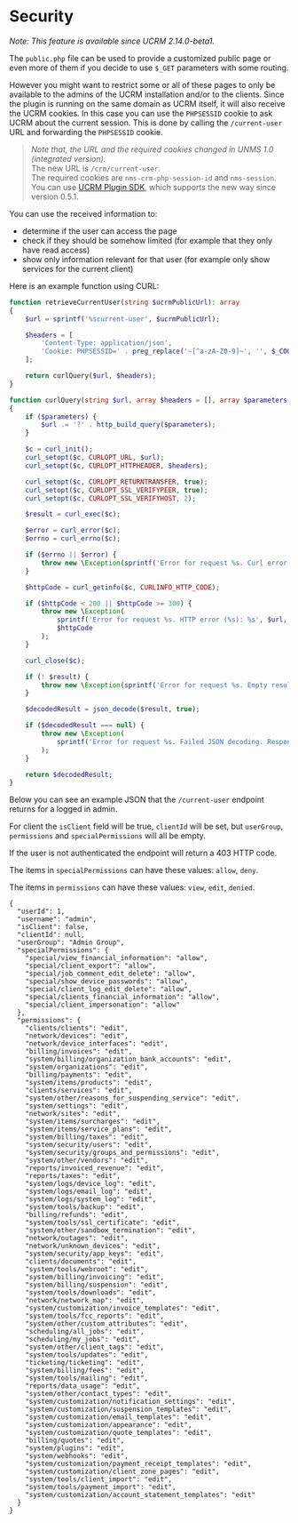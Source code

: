 # Security
*Note: This feature is available since UCRM 2.14.0-beta1.*

The `public.php` file can be used to provide a customized public page or even more of them if you decide to use `$_GET` parameters with some routing.

However you might want to restrict some or all of these pages to only be available to the admins of the UCRM installation and/or to the clients. Since the plugin is running on the same domain as UCRM itself, it will also receive the UCRM cookies. In this case you can use the `PHPSESSID` cookie to ask UCRM about the current session. This is done by calling the `/current-user` URL and forwarding the `PHPSESSID` cookie.

> *Note that, the URL and the required cookies changed in UNMS 1.0 (integrated version).*  
> The new URL is `/crm/current-user`.  
> The required cookies are `nms-crm-php-session-id` and `nms-session`.  
> You can use [UCRM Plugin SDK](https://github.com/Ubiquiti-App/UCRM-Plugin-SDK), which supports the new way since version 0.5.1.

You can use the received information to:
- determine if the user can access the page
- check if they should be somehow limited (for example that they only have read access)
- show only information relevant for that user (for example only show services for the current client)

Here is an example function using CURL:

```php
function retrieveCurrentUser(string $ucrmPublicUrl): array
{
    $url = sprintf('%scurrent-user', $ucrmPublicUrl);

    $headers = [
        'Content-Type: application/json',
        'Cookie: PHPSESSID=' . preg_replace('~[^a-zA-Z0-9]~', '', $_COOKIE['PHPSESSID'] ?? ''),
    ];

    return curlQuery($url, $headers);
}

function curlQuery(string $url, array $headers = [], array $parameters = []): array
{
    if ($parameters) {
        $url .= '?' . http_build_query($parameters);
    }

    $c = curl_init();
    curl_setopt($c, CURLOPT_URL, $url);
    curl_setopt($c, CURLOPT_HTTPHEADER, $headers);

    curl_setopt($c, CURLOPT_RETURNTRANSFER, true);
    curl_setopt($c, CURLOPT_SSL_VERIFYPEER, true);
    curl_setopt($c, CURLOPT_SSL_VERIFYHOST, 2);

    $result = curl_exec($c);

    $error = curl_error($c);
    $errno = curl_errno($c);

    if ($errno || $error) {
        throw new \Exception(sprintf('Error for request %s. Curl error %s: %s', $url, $errno, $error));
    }

    $httpCode = curl_getinfo($c, CURLINFO_HTTP_CODE);

    if ($httpCode < 200 || $httpCode >= 300) {
        throw new \Exception(
            sprintf('Error for request %s. HTTP error (%s): %s', $url, $httpCode, $result),
            $httpCode
        );
    }

    curl_close($c);

    if (! $result) {
        throw new \Exception(sprintf('Error for request %s. Empty result.', $url));
    }

    $decodedResult = json_decode($result, true);

    if ($decodedResult === null) {
        throw new \Exception(
            sprintf('Error for request %s. Failed JSON decoding. Response: %s', $url, $result)
        );
    }

    return $decodedResult;
}
```

Below you can see an example JSON that the `/current-user` endpoint returns for a logged in admin.

For client the `isClient` field will be true, `clientId` will be set, but `userGroup`, `permissions` and `specialPermissions` will all be empty.

If the user is not authenticated the endpoint will return a 403 HTTP code.

The items in `specialPermissions` can have these values: `allow`, `deny`.

The items in `permissions` can have these values: `view`, `edit`, `denied`.

```
{
  "userId": 1,
  "username": "admin",
  "isClient": false,
  "clientId": null,
  "userGroup": "Admin Group",
  "specialPermissions": {
    "special/view_financial_information": "allow",
    "special/client_export": "allow",
    "special/job_comment_edit_delete": "allow",
    "special/show_device_passwords": "allow",
    "special/client_log_edit_delete": "allow",
    "special/clients_financial_information": "allow",
    "special/client_impersonation": "allow"
  },
  "permissions": {
    "clients/clients": "edit",
    "network/devices": "edit",
    "network/device_interfaces": "edit",
    "billing/invoices": "edit",
    "system/billing/organization_bank_accounts": "edit",
    "system/organizations": "edit",
    "billing/payments": "edit",
    "system/items/products": "edit",
    "clients/services": "edit",
    "system/other/reasons_for_suspending_service": "edit",
    "system/settings": "edit",
    "network/sites": "edit",
    "system/items/surcharges": "edit",
    "system/items/service_plans": "edit",
    "system/billing/taxes": "edit",
    "system/security/users": "edit",
    "system/security/groups_and_permissions": "edit",
    "system/other/vendors": "edit",
    "reports/invoiced_revenue": "edit",
    "reports/taxes": "edit",
    "system/logs/device_log": "edit",
    "system/logs/email_log": "edit",
    "system/logs/system_log": "edit",
    "system/tools/backup": "edit",
    "billing/refunds": "edit",
    "system/tools/ssl_certificate": "edit",
    "system/other/sandbox_termination": "edit",
    "network/outages": "edit",
    "network/unknown_devices": "edit",
    "system/security/app_keys": "edit",
    "clients/documents": "edit",
    "system/tools/webroot": "edit",
    "system/billing/invoicing": "edit",
    "system/billing/suspension": "edit",
    "system/tools/downloads": "edit",
    "network/network_map": "edit",
    "system/customization/invoice_templates": "edit",
    "system/tools/fcc_reports": "edit",
    "system/other/custom_attributes": "edit",
    "scheduling/all_jobs": "edit",
    "scheduling/my_jobs": "edit",
    "system/other/client_tags": "edit",
    "system/tools/updates": "edit",
    "ticketing/ticketing": "edit",
    "system/billing/fees": "edit",
    "system/tools/mailing": "edit",
    "reports/data_usage": "edit",
    "system/other/contact_types": "edit",
    "system/customization/notification_settings": "edit",
    "system/customization/suspension_templates": "edit",
    "system/customization/email_templates": "edit",
    "system/customization/appearance": "edit",
    "system/customization/quote_templates": "edit",
    "billing/quotes": "edit",
    "system/plugins": "edit",
    "system/webhooks": "edit",
    "system/customization/payment_receipt_templates": "edit",
    "system/customization/client_zone_pages": "edit",
    "system/tools/client_import": "edit",
    "system/tools/payment_import": "edit",
    "system/customization/account_statement_templates": "edit"
  }
}
```

